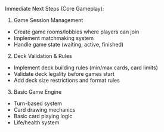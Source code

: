 Immediate Next Steps (Core Gameplay):
1. Game Session Management
 - Create game rooms/lobbies where players can join
 - Implement matchmaking system
 - Handle game state (waiting, active, finished)
2. Deck Validation & Rules
- Implement deck building rules (min/max cards, card limits)
- Validate deck legality before games start
- Add deck size restrictions and format rules
3. Basic Game Engine
- Turn-based system
- Card drawing mechanics
- Basic card playing logic
- Life/health system